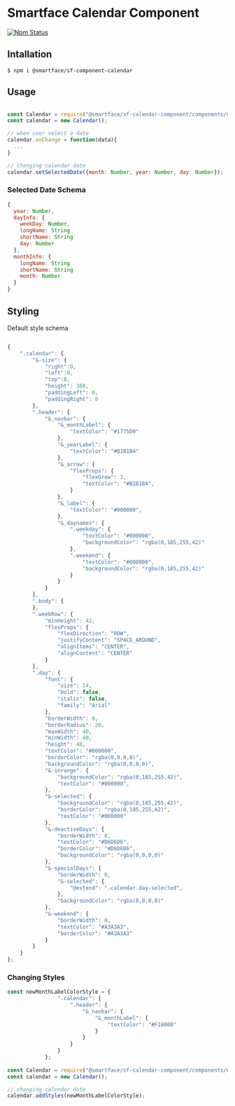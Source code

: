 # Smartface Calendar Component
[![Npm Status](https://img.shields.io/npm/v/@smartface/sf-component-calendar.svg?style=flat)](https://www.npmjs.com/package/@smartface/sf-component-calendar)

## Intallation
``` $ npm i @smartface/sf-component-calendar ```

## Usage
```js 

const Calendar = require("@smartface/sf-calendar-component/components/Calendar");
const calendar = new Calendar();

// when user select a date
calendar.onChange = function(data){
  ...
}

// changing calendar date
calendar.setSelectedDate({month: Number, year: Number, day: Number});
```

### Selected Date Schema

```js
{ 
  year: Number,
  dayInfo: {
    weekDay: Number,
    longName: String
    shortName: String
    day: Number
  },
  monthInfo: {
    longName: String
    shortName: String
    month: Number
  }
}

```
## Styling

Default style schema
```js

{
	".calendar": {
		"&-size": {
			"right":0,
			"left":0,
			"top":0,
			"height": 360,
			"paddingLeft": 0,
			"paddingRight": 0
		},
		".header": {
			"&_navbar": {
				"&_monthLabel": {
					"textColor": "#1775D0"
				},
				"&_yearLabel": {
					"textColor": "#B1B1B4"
				},
				"&_arrow": {
					"flexProps": {
						"flexGrow": 1,
						"textColor": "#B1B1B4",
					}
				},
				"&_label": {
					"textColor": "#000000",
				},
				"&_daynames": {
					".weekday": {
						"textColor": "#000000",
						"backgroundColor": "rgba(0,185,255,42)"
					},
					".weekend": {
						"textColor": "#000000",
						"backgroundColor": "rgba(0,185,255,42)"
					}
				}
			}
		},
		".body": {
		},
		".weekRow": {
			"minHeight": 42,
			"flexProps": {
				"flexDirection": "ROW",
				"justifyContent": "SPACE_AROUND",
				"alignItems": "CENTER",
				"alignContent": "CENTER"
			}
		},
		".day": {
			"font": {
				"size": 14,
				"bold": false,
				"italic": false,
				"family": "Arial"
			},
			"borderWidth": 0,
			"borderRadius": 20,
			"maxWidth": 40,
			"minWidth": 40,
			"height": 40,
			"textColor": "#000000",
			"borderColor": "rgba(0,0,0,0)",
			"backgroundColor": "rgba(0,0,0,0)",
			"&-inrange": {
				"backgroundColor": "rgba(0,185,255,42)",
				"textColor": "#000000",
			},
			"&-selected": {
				"backgroundColor": "rgba(0,185,255,42)",
				"borderColor": "rgba(0,185,255,42)",
				"textColor": "#000000"
			},
			"&-deactiveDays": {
				"borderWidth": 0,
				"textColor": "#D6D6D6",
				"borderColor": "#D6D6D6",
				"backgroundColor": "rgba(0,0,0,0)"
			},
			"&-specialDays": {
				"borderWidth": 0,
				"&-selected": {
					"@extend": ".calendar.day-selected",
				},
				"backgroundColor": "rgba(0,0,0,0)"
			},
			"&-weekend": {
				"borderWidth": 0,
				"textColor": "#A3A3A3",
				"borderColor": "#A3A3A3"
			}
		}
	}
};


```

### Changing Styles
```js
const newMonthLabelColorStyle = {
				".calendar": {
					".header": {
						"&_navbar": {
							"&_monthLabel": {
								"textColor": "#F10000"
							}
						}
					}
				}
			};
      
const Calendar = require("@smartface/sf-calendar-component/components/Calendar");
const calendar = new Calendar();

// changing calendar date
calendar.addStyles(newMonthLabelColorStyle);


```
